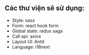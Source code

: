 ## Các thư viện sẽ sử dụng:

- Style: sass
- Form: react hook form
- Global state: redux saga
- Call api: axios
- Layout UI: Antd
- Language: i18next